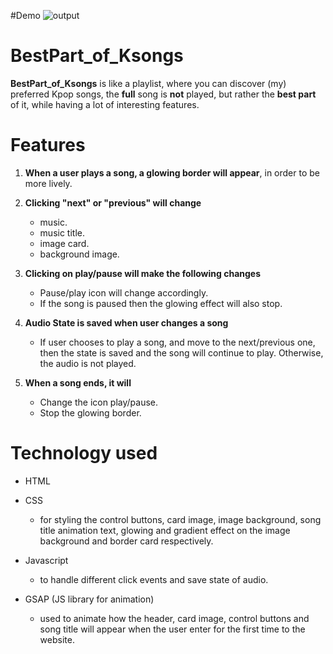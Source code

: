 #Demo
![output](https://github.com/Rom-Lao/BestPart_of_Ksongs/assets/167688624/cfd28aee-e5f7-4991-a263-e68a718055b5)




# BestPart_of_Ksongs

**BestPart_of_Ksongs** is like a playlist, where you can discover (my) preferred Kpop songs, the **full** song is **not** played, but rather the **best part** of it, while having a lot of interesting features.


# Features
1. **When a user plays a song, a glowing border will appear**, in order to be more lively.
2. **Clicking "next" or "previous" will change**
   * music.
   * music title.
   * image card.
   * background image.
     
3. **Clicking on play/pause will make the following changes**
   * Pause/play icon will change accordingly.
   * If the song is paused then the glowing effect will also stop.
    
4. **Audio State is saved when user changes a song**
   * If user chooses to play a song, and move to the next/previous one, then the state is saved and the song will continue to play. Otherwise, the audio is not played.
     
5. **When a song ends, it will**
   * Change the icon play/pause.
   * Stop the glowing border.

# Technology used 
* HTML
* CSS
    * for styling the control buttons, card image, image background, song title animation text, glowing and gradient effect on the image background and border card respectively.
      
* Javascript
    * to handle different click events and save state of audio.
      
* GSAP (JS library for animation)
    * used to animate how the header, card image, control buttons and song title will appear when the user enter for the first time to the website.



